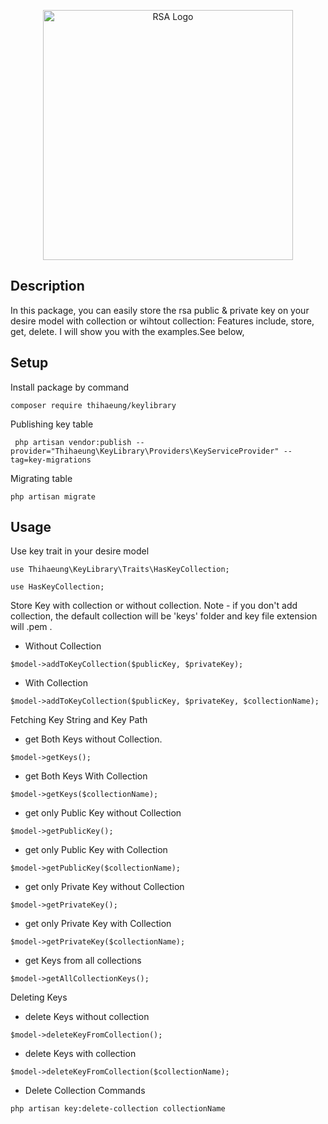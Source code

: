 <p align="center"><img src="https://cdn.proprivacy.com/storage/images/proprivacy/2021/02/rsa-keysjpg-content_image-default.png" width="400" alt="RSA Logo"></p>

## Description 

In this package, you can easily store the rsa public & private key on your desire model with collection or wihtout collection: Features include, store, get, delete. I will show you with the examples.See below,

## Setup

Install package by command

```
composer require thihaeung/keylibrary

```
Publishing key table

```
 php artisan vendor:publish --provider="Thihaeung\KeyLibrary\Providers\KeyServiceProvider" --tag=key-migrations

```
Migrating table 

```
php artisan migrate

```

## Usage

Use key trait in your desire model

```
use Thihaeung\KeyLibrary\Traits\HasKeyCollection;

use HasKeyCollection;

```

Store Key with collection or without collection. Note - if you don't add collection, the default collection will be  'keys' folder and key file extension will .pem .

- Without Collection

```
$model->addToKeyCollection($publicKey, $privateKey);

```

- With Collection

```
$model->addToKeyCollection($publicKey, $privateKey, $collectionName);

```

Fetching Key String and Key Path

- get Both Keys without Collection.

```
$model->getKeys();

```
- get Both Keys With Collection

```
$model->getKeys($collectionName);

```
- get only Public Key without Collection

```
$model->getPublicKey();

```
- get only Public Key with Collection

```
$model->getPublicKey($collectionName);

```
- get only Private Key without Collection

```
$model->getPrivateKey();

```
- get only Private Key with Collection

```
$model->getPrivateKey($collectionName);

```
- get Keys from all collections

```
$model->getAllCollectionKeys();

```
Deleting Keys

- delete Keys without collection

```
$model->deleteKeyFromCollection();

```
- delete Keys with collection

```
$model->deleteKeyFromCollection($collectionName);

```
- Delete Collection Commands

```
php artisan key:delete-collection collectionName

```

